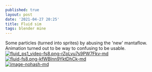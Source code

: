 ```yaml
---
published: true
layout: post
date: '2021-04-27 20:25'
title: Fluid sim
tags: blender mine 
---
```

Some particles (turned into sprites) by abusing the 'new' mantaflow.  
Animation turned out to be way to confusing to be usable.   
[![fluid_ps1_video-fs8.png-rZpLvu7s9PW7Fkv-md](https://i.imgur.com/9IF0zIC.jpg)](https://i.imgur.com/0nHrQtH.png)  
[![fluid-fs8.png-kfWBInn9YktDhCk-md](https://i.imgur.com/GUd5Quj.jpg)](https://i.imgur.com/vzsnNS9.png)  
[![image-nohash-md](https://i.imgur.com/U06zZFW.jpg)](https://i.imgur.com/C0F9ktp.png)

